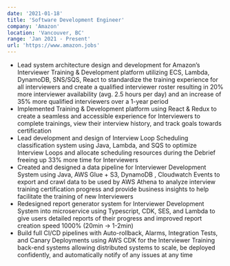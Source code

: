 ```yaml
---
date: '2021-01-18'
title: 'Software Development Engineer'
company: 'Amazon'
location: 'Vancouver, BC'
range: 'Jan 2021 - Present'
url: 'https://www.amazon.jobs'
---
```


- Lead system architecture design and development for Amazon’s Interviewer Training & Development platform utilizing ECS, Lambda, DynamoDB, SNS/SQS, React to standardize the training experience for all interviewers and create a qualified interviewer roster resulting in 20% more interviewer availability (avg. 2.5 hours per day) and an increase of 35% more qualified interviewers over a 1-year period
- Implemented Training & Development platform using React & Redux to create a seamless and accessible experience for Interviewers to complete trainings, view their interview history, and track goals towards certification
- Lead development and design of Interview Loop Scheduling classification system using Java, Lambda, and SQS to optimize Interview Loops and allocate scheduling resources during the Debrief freeing up 33% more time for Interviewers
- Created and designed a data pipeline for Interviewer Development System using Java, AWS Glue + S3, DynamoDB , Cloudwatch Events to export and crawl data to be used by AWS Athena to analyze interview training certification progress and provide business insights to help facilitate the training of new Interviewers
- Redesigned report generator system for Interviewer Development System into microservice using Typescript, CDK, SES, and Lambda to give users detailed reports of their progress and improved report creation speed 1000% (20min -> 1-2min)
- Build full CI/CD pipelines with Auto-rollback, Alarms, Integration Tests, and Canary Deployments using AWS CDK for the Interviewer Training back-end systems allowing distributed systems to scale, be deployed confidently, and automatically notify of any issues at any time
